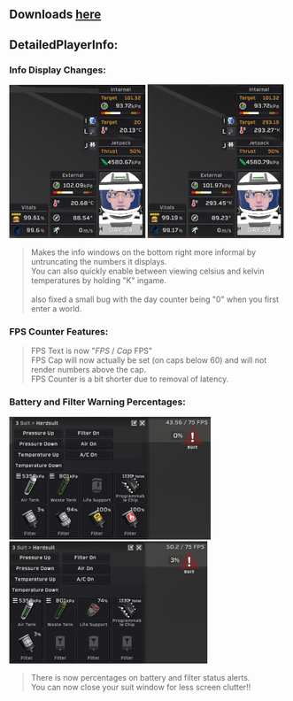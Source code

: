 ## Downloads [here](/Build/x64/Release)

## DetailedPlayerInfo:
### Info Display Changes:
![Image](../../Images/DPI/detail_celcius.png)
![Image](../../Images/DPI/detail_kelvin.png) <br>
> Makes the info windows on the bottom right more informal by untruncating the numbers it displays. <br>
> You can also quickly enable between viewing celsius and kelvin temperatures by holding "K" ingame. <br><br>
> also fixed a small bug with the day counter being "0" when you first enter a world. <br>

### FPS Counter Features: <br>
> FPS Text is now "*FPS* / *Cap* FPS" <br>
> FPS Cap will now actually be set (on caps below 60) and will not render numbers above the cap.<br>
> FPS Counter is a bit shorter due to removal of latency. <br>

### Battery and Filter Warning Percentages:
![Image](../../Images/DPI/battery_percentage.png)
![Image](../../Images/DPI/filter_percentage.png) <br>
> There is now percentages on battery and filter status alerts. <br>
> You can now close your suit window for less screen clutter!! <br>